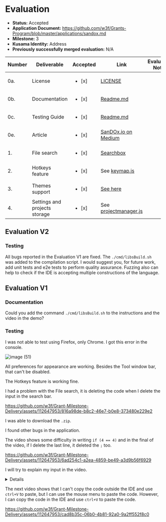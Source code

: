 # Evaluation

- **Status:** Accepted
- **Application Document:** https://github.com/w3f/Grants-Program/blob/master/applications/sandox.md 
- **Milestone:** 3
- **Kusama Identity:** Address
- **Previously successfully merged evaluation:** N/A

| Number | Deliverable | Accepted | Link | Evaluation Notes |
| ------ | ----------- | -------- | ---- |----------------- |
| 0a. | License |<ul><li>[x] </li></ul>| [LICENSE]( https://github.com/sandoxio/sandox/blob/main/LICENSE) | |
| 0b. | Documentation |<ul><li>[x] </li></ul>| [Readme.md](https://github.com/sandoxio/sandox/blob/main/README.md) | |
| 0c. | Testing Guide |<ul><li>[x] </li></ul>| [Readme.md](https://github.com/sandoxio/sandox/blob/main/README.md#how-to) | |
| 0e. | Article |<ul><li>[x] </li></ul>| [SanDOx.io on Medium](https://medium.com/@sandox) | |
| 1. | File search |<ul><li>[x] </li></ul>| [Searchbox](https://github.com/sandoxio/sandox/blob/main/src/components/ui/aceEditor/ace/ext-searchbox.js) | |
| 2. | Hotkeys feature |<ul><li>[x] </li></ul>| See [keymap.js](https://github.com/sandoxio/sandox/blob/main/src/components/app/keymap/keymap.js) | |
| 3. | Themes support |<ul><li>[x] </li></ul>| [See here](https://github.com/sandoxio/sandox/blob/main/src/components/app/appearance/appearance.js) |  | 
| 4. | Settings and projects storage |<ul><li>[x] </li></ul>| See [projectmanager.js](https://github.com/sandoxio/sandox/blob/main/src/service/projectManager.js) | | 

## Evaluation V2

### Testing

All bugs reported in the Evaluation V1 are fixed. The `./cmd/libsBuild.sh` was added to the compilation script. I would suggest you, for future work, add unit tests and e2e tests to perform quality assurance. Fuzzing also can help to check if the IDE is accepting multiple constructions of the language. 


## Evaluation V1

### Documentation

Could you add the command `./cmd/libsBuild.sh` to the instructions and the video in the demo?

### Testing

I was not able to test using Firefox, only Chrome. I got this error in the console.

![image (51)](https://github.com/w3f/Grant-Milestone-Delivery/assets/112647953/02d3ebbc-965a-4321-951d-0e2c8d958a18)

All preferences for appearance are working. Besides the Tool window bar, that can't be disabled.

The Hotkeys feature is working fine.

I had a problem with the File search, it is deleting the code when I delete the input in the search bar.

https://github.com/w3f/Grant-Milestone-Delivery/assets/112647953/816a98de-b8c2-46e7-b0e8-373480e229e2

I was able to download the `.zip`.

I found other bugs in the application.

The video shows some difficulty in writing `if (4 == 4)` and in the final of the video, if I delete the last line, it deleted the `;` too.

https://github.com/w3f/Grant-Milestone-Delivery/assets/112647953/6ad254c1-a2ea-4859-be49-a3d9b56f6929

I will try to explain my input in the video.

<details>

```js
// | is the cursor
// I pressed "if("

if(|)

// I pressed "4==4"
if(4==4|)

//I pressed "<-"

if(4==|4)

// I pressed "space"

if(4= |=4)

// I pressed "<- <-"

if(4|= =4)

//I pressed "space"

if( |4= =4)

// I pressed "-> -> -> ->"
if( 4= =|4)

// I pressed "space"
if( 4= =4 |)

// I pressed "-> <-"
if( 4= =4 |)

// I pressed backspace 4 times
if|

// I pressed "(4==4"
if(4==4|)

// I pressed backspace 3 times
i|

// I pressed "f("
if(|)

// I pressed "-> <-"
if(|)

// I pressed "4==4"
if4==4|()

// For the ";" I only pressed "enter" to create a new line and deleted the new line and deleted ";" too.
```

</details>

The next video shows that I can't copy the code outside the IDE and use `ctrl+V` to paste, but I can use the mouse menu to paste the code. However, I can copy the code in the IDE and use `ctrl+V` to paste the code.


https://github.com/w3f/Grant-Milestone-Delivery/assets/112647953/cad8b35c-06b0-4b81-92a0-9a2ff552f8c0

